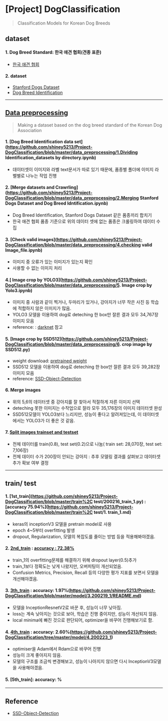 # [Project] DogClassification 
> Classification Models for Korean Dog Breeds

## dataset

#### 1. Dog Breed Standard: 한국 애견 협회(견종 표준)

* [한국 애견 협회](https://www.kkc.or.kr/megazine/megazine_02.html)

#### 2. dataset

* [Stanford Dogs Dataset](http://vision.stanford.edu/aditya86/ImageNetDogs/main.html)
* [Dog Breed Identification](https://www.kaggle.com/c/dog-breed-identification/data)
---
## [Data preprocessing](https://github.com/shiney5213/Project-DogClassification/blob/master/data_preprocessing/data_preprocessing.md)

>  Making a dataset based on the dog breed standard of the Korean Dog Association
>  
#### 1. [Dog Breed Identification data set](https://github.com/shiney5213/Project-DogClassification/blob/master/data_preprocessing/1.Dividing Identification_datasets by directory.ipynb) 
- 데이터셋이 이미지와 라벨 text문서가  따로 있기 때문에, 품종별 폴더에 이미지 라벨별로 나누는 작업 진행

#### 2. [Merge datasets and Crawrling](https://github.com/shiney5213/Project-DogClassification/blob/master/data_preprocessing/2.Merging Stanford Dogs Dataset and Dog Breed Idntification.ipynb)
- Dog Breed Identification, Stanford Dogs Dataset 같은 품종끼리 합치기
- 한국 애견 협회 품종 기준으로 위의 데이터 셋에 없는 품종은 크롤링하여 데이터 수집

#### 3. [Check valid images](https://github.com/shiney5213/Project-DogClassification/blob/master/data_preprocessing/4.checking valid Image_file.ipynb)
- 이미지 중 오류가 있는 이미지가 있는지 확인
- 사용할 수 없는 이미지 처리

#### 4.[ Image crop by YOLO3](https://github.com/shiney5213/Project-DogClassification/blob/master/data_preprocessing/5. Image crop by Yolo3.ipynb)
- 이미지 중 사람과 같이 찍거나, 두마리가 있거나, 강아지가 너무 작은 사진 등 학습에 적합하지 않은 이미지가 많음.
- YOLO3 모델을 이용하여  dog로 deteching 한 box만 잘른 결과 모두 34,767장 이미지 모음
- reference: : [darknet](https://pjreddie.com/darknet/) 참고

#### 5. [Image crop by SSD512](https://github.com/shiney5213/Project-DogClassification/blob/master/data_preprocessing/6. crop image by SSD512.py)
- weight download: [pretrained weight](https://drive.google.com/file/d/1a-64b6y6xsQr5puUsHX_wxI1orQDercM/view)
- SSD512 모델을 이용하여  dog로 deteching 한 box만 잘른 결과 모두 39,282장 이미지 모음
- reference: [SSD-Object-Detection](https://github.com/InsiderPants/SSD-Object-Detection)
#### 6. Merge images 
- 위의 5,6의 데이터셋 중 강아지를 잘 찾아서 적절하게 자른 이미지 선택
- deteching 못한 이미지는 수작업으로 잘라 모두 35,176장의 이미지 데이터셋 완성
- SSD512모델이 YOLO3보다 느리지만, 성능이 좋다고 알려져있는데,  이 데이터셋에서는 YOLO3가 더 좋은 것 같음. 

#### 7. [Split images trainset and testset](https://github.com/shiney5213/Project-DogClassification/blob/master/data_preprocessing/7.splie%20train%20and%20test%20dataset.ipynb)
- 전체 데이터를 train(0.8), test set(0.2)으로 나눔( train set:  28,070장, test set: 7,106장)
- 전체 데이터 수가 200장이 안되는 강아지 : 추후 모델링 결과를 살펴보고 데이터셋 추가 확보 여부 결정

---
## train/ test

#### 1.  [1st_train](https://github.com/shiney5213/Project-DogClassification/blob/master/train%2C test/200216_train_1.py) : [accuracy 75.94%](https://github.com/shiney5213/Project-DogClassification/blob/master/train%2C test/1. train_1.md)
- keras의 inceptionV3 모델을 pretrain model로 사용
- epoch 4~5부터 overfitting 발생
- dropout, Regularization, 모델의 복잡도를 줄이는 방법 등을 적용해봐야겠음.

#### 2. [2nd_train](https://github.com/shiney5213/Project-DogClassification/blob/master/train%2C%20test/200218_train_1.py) : [accuracy : 72.38%](https://github.com/shiney5213/Project-DogClassification/blob/master/train%2C%20test/1.%20train_2.md)
- train_1의 overfitting문제를 해결하기 위해 dropout layer(0.5)추가
- train_1보다 정확도는 낮게 나왔지만, 오버피팅이 개선되었음.
- Confusion Metrics, Precision, Recall 등의 다양한 평가 지표를 보면서 모델을 개선해야겠음.

#### 3. [3th_train](https://github.com/shiney5213/Project-DogClassification/blob/master/model/3.200219_1/200219_train_1.py) : accuracy: 1.97%(https://github.com/shiney5213/Project-DogClassification/blob/master/model/3.200219_1/README.md)
- 모델을 InceptionResnetV2로 바꾼 후, 성능이 너무 낮아짐. 
- loss는 계속 낮아지는 것으로 보아, 학습은 진행 중이지만, 성능이 개선되지 않음.
- local minima에 빠진 것으로 판단되어, optimizer을 바꾸어 진행해보기로 함.

#### 4. [4th_train](https://github.com/shiney5213/Project-DogClassification/blob/master/model/4.200223_1/200223_train_1.py) : accuracy: 2.60%(https://github.com/shiney5213/Project-DogClassification/tree/master/model/4.200223_1)
- optimiser을 Adam에서 Rdam으로 바꾸어 진행
- 성능이 크게 좋아지지 않음.
- 모델의 구조를 조금씩 변경해보고, 성능이 나아지지 않으면 다시 InceptionV3모델을 사용해야겠음.


#### 5. [5th_train]: accuracy: %

---
## Reference

- [SSD-Object-Detection](https://github.com/InsiderPants/SSD-Object-Detection)

